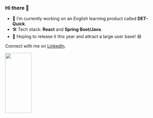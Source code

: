 
### Hi there 👋

- 🔭 I’m currently working on an English learning product called **DET-Quick**.
- 🛠️ Tech stack: **React** and **Spring Boot/Java**.
- 🚀 Hoping to release it this year and attract a large user base! 😄

Connect with me on [LinkedIn](https://www.linkedin.com/in/linawuthu/).
<div align="left">  
  <img width="41%" height="195px" src="https://github-readme-stats.vercel.app/api/top-langs/?username=wulin-no2&layout=compact&hide_border=true&title_color=00bfbf&text_color=00bfbf&bg_color=0d1117" />
</div>
<br>

<!--
**wulin-no2/wulin-no2** is a ✨ _special_ ✨ repository because its `README.md` (this file) appears on your GitHub profile.

Here are some ideas to get you started:

- 🔭 I’m currently working on ...
- 🌱 I’m currently learning ...
- 👯 I’m looking to collaborate on ...
- 🤔 I’m looking for help with ...
- 💬 Ask me about ...
- 📫 How to reach me: ...
- 😄 Pronouns: ...
- ⚡ Fun fact: ...
-->
